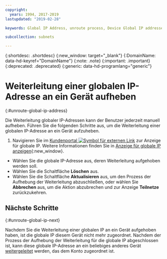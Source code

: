 ```yaml
---
copyright:
  years: 1994, 2017-2019
lastupdated: "2019-02-28"

keywords: Global IP Address, unroute process, Device Global IP addresses

subcollection: subnets

---
```


{:shortdesc: .shortdesc}
{:new_window: target="_blank"}
{:DomainName: data-hd-keyref="DomainName"}
{:note: .note}
{:important: .important}
{:deprecated: .deprecated}
{:generic: data-hd-programlang="generic"}

# Weiterleitung einer globalen IP-Adresse an ein Gerät aufheben
{:#unroute-global-ip-address}

Die Weiterleitung globaler IP-Adressen kann der Benutzer jederzeit manuell aufheben. Führen Sie die folgenden Schritte aus, um die Weiterleitung einer globalen IP-Adresse an ein Gerät aufzuheben.

1. Navigieren Sie im [Kundenportal ![Symbol für externen Link](../../icons/launch-glyph.svg "Symbol für externen Link")](https://{DomainName}/) zur Anzeige für globale IP. Weitere Informationen finden Sie in [Anzeige für globale IP anzeigen](/docs/infrastructure/subnets?topic=subnets-display-the-global-ip-screen){:new_window}.
* Wählen Sie die globale IP-Adresse aus, deren Weiterleitung aufgehoben werden soll.
* Wählen Sie die Schaltfläche **Löschen** aus.
* Wählen Sie die Schaltfläche **Aktualisieren** aus, um den Prozess der Aufhebung der Weiterleitung abzuschließen, oder wählen Sie **Abbrechen** aus, um die Aktion abzubrechen und zur Anzeige **Teilnetze** zurückzukehren.

## Nächste Schritte
{:#unroute-global-ip-next}

Nachdem Sie die Weiterleitung einer globalen IP an ein Gerät aufgehoben haben, ist die globale IP diesem Gerät nicht mehr zugeordnet. Nachdem der Prozess der Aufhebung der Weiterleitung für die globale IP abgeschlossen ist, kann diese globale IP-Adresse an ein beliebiges anderes Gerät [weitergeleitet](/docs/infrastructure/subnets?topic=subnets-route-a-global-ip-address-to-a-device) werden, das dem Konto zugeordnet ist.
